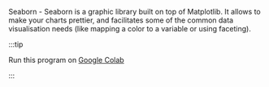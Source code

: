 Seaborn - Seaborn is a graphic library built on top of Matplotlib. It allows to make your charts prettier, and facilitates some of the common data visualisation needs (like mapping a color to a variable or using faceting).

:::tip

Run this program on <a href='https://colab.research.google.com/drive/1etduBUQsVHdW4OW5BI7HbqLLT1RH5QxY?usp=sharing'>Google Colab</a>

:::
